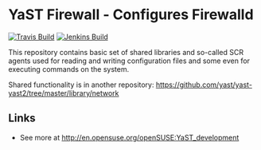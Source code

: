 # YaST Firewall - Configures Firewalld #

[![Travis Build](https://travis-ci.org/yast/yast-firewall.svg?branch=master)](https://travis-ci.org/yast/yast-firewall)
[![Jenkins Build](http://img.shields.io/jenkins/s/https/ci.opensuse.org/yast-firewall-master.svg)](https://ci.opensuse.org/view/Yast/job/yast-firewall-master/)

This repository contains basic set of shared libraries and so-called SCR agents
used for reading and writing configuration files and some even for executing
commands on the system.

Shared functionality is in another repository:
https://github.com/yast/yast-yast2/tree/master/library/network

## Links ##

  * See more at http://en.opensuse.org/openSUSE:YaST_development
